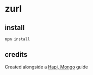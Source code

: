 # zurl

## install

`npm install`

## credits

Created alongside a [Hapi, Mongo] guide

[Hapi, Mongo]: https://codetuts.tech/build-a-url-shortener-node-hapi-js/
